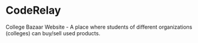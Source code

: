 # CodeRelay
College Bazaar Website - A place where students of different organizations (colleges) can buy/sell used products.
